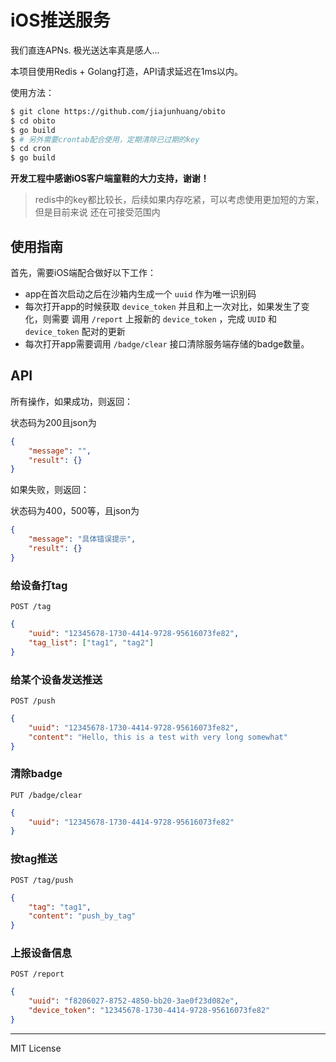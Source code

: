 # iOS推送服务

我们直连APNs. 极光送达率真是感人...

本项目使用Redis + Golang打造，API请求延迟在1ms以内。

使用方法：

```bash
$ git clone https://github.com/jiajunhuang/obito
$ cd obito
$ go build
$ # 另外需要crontab配合使用，定期清除已过期的key
$ cd cron
$ go build
```

**开发工程中感谢iOS客户端童鞋的大力支持，谢谢！**

> redis中的key都比较长，后续如果内存吃紧，可以考虑使用更加短的方案，但是目前来说
> 还在可接受范围内

## 使用指南

首先，需要iOS端配合做好以下工作：

- app在首次启动之后在沙箱内生成一个 `uuid` 作为唯一识别码
- 每次打开app的时候获取 `device_token` 并且和上一次对比，如果发生了变化，则需要
  调用 `/report` 上报新的 `device_token` ，完成 `UUID` 和 `device_token` 配对的更新
- 每次打开app需要调用 `/badge/clear` 接口清除服务端存储的badge数量。

## API

所有操作，如果成功，则返回：

状态码为200且json为

```json
{
    "message": "",
    "result": {}
}
```

如果失败，则返回：

状态码为400，500等，且json为

```json
{
    "message": "具体错误提示",
    "result": {}
}
```

### 给设备打tag

`POST /tag`

```json
{
    "uuid": "12345678-1730-4414-9728-95616073fe82",
    "tag_list": ["tag1", "tag2"]
}
```

### 给某个设备发送推送

`POST /push`

```json
{
    "uuid": "12345678-1730-4414-9728-95616073fe82",
    "content": "Hello, this is a test with very long somewhat"
}
```

### 清除badge

`PUT /badge/clear`

```json
{
    "uuid": "12345678-1730-4414-9728-95616073fe82"
}
```

### 按tag推送

`POST /tag/push`

```json
{
    "tag": "tag1",
    "content": "push_by_tag"
}
```

### 上报设备信息

`POST /report`

```json
{
    "uuid": "f8206027-8752-4850-bb20-3ae0f23d082e",
    "device_token": "12345678-1730-4414-9728-95616073fe82"
}
```

-------------------

MIT License
